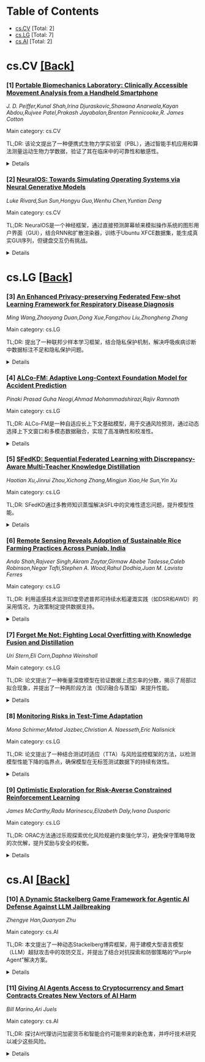 <div id=toc></div>

# Table of Contents

- [cs.CV](#cs.CV) [Total: 2]
- [cs.LG](#cs.LG) [Total: 7]
- [cs.AI](#cs.AI) [Total: 2]


<div id='cs.CV'></div>

# cs.CV [[Back]](#toc)

### [1] [Portable Biomechanics Laboratory: Clinically Accessible Movement Analysis from a Handheld Smartphone](https://arxiv.org/abs/2507.08268)
*J. D. Peiffer,Kunal Shah,Irina Djuraskovic,Shawana Anarwala,Kayan Abdou,Rujvee Patel,Prakash Jayabalan,Brenton Pennicooke,R. James Cotton*

Main category: cs.CV

TL;DR: 该论文提出了一种便携式生物力学实验室（PBL），通过智能手机应用和算法测量运动生物力学数据，验证了其在临床中的可靠性和敏感性。


<details>
  <summary>Details</summary>
Motivation: 临床实践中缺乏客观测量运动的方法，限制了生物力学数据的应用，PBL旨在填补这一空白。

Method: 开发了基于智能手机的PBL系统，包括数据收集应用和生物力学模型拟合算法，并在多类人群中进行验证。

Result: PBL的关节角度误差在3度以内，步态指标可靠且敏感，能捕捉临床差异，比患者报告结果更敏感。

Conclusion: PBL为临床提供了一种可扩展、低负担的生物力学测量工具，有望广泛应用于运动障碍监测。

Abstract: The way a person moves is a direct reflection of their neurological and
musculoskeletal health, yet it remains one of the most underutilized vital
signs in clinical practice. Although clinicians visually observe movement
impairments, they lack accessible and validated methods to objectively measure
movement in routine care. This gap prevents wider use of biomechanical
measurements in practice, which could enable more sensitive outcome measures or
earlier identification of impairment. We present our Portable Biomechanics
Laboratory (PBL), which includes a secure, cloud-enabled smartphone app for
data collection and a novel algorithm for fitting biomechanical models to this
data. We extensively validated PBL's biomechanical measures using a large,
clinically representative dataset. Next, we tested the usability and utility of
our system in neurosurgery and sports medicine clinics. We found joint angle
errors within 3 degrees across participants with neurological injury,
lower-limb prosthesis users, pediatric inpatients, and controls. In addition to
being easy to use, gait metrics computed from the PBL showed high reliability
and were sensitive to clinical differences. For example, in individuals
undergoing decompression surgery for cervical myelopathy, the mJOA score is a
common patient-reported outcome measure; we found that PBL gait metrics
correlated with mJOA scores and demonstrated greater responsiveness to surgical
intervention than the patient-reported outcomes. These findings support the use
of handheld smartphone video as a scalable, low-burden tool for capturing
clinically meaningful biomechanical data, offering a promising path toward
accessible monitoring of mobility impairments. We release the first clinically
validated method for measuring whole-body kinematics from handheld smartphone
video at
https://intelligentsensingandrehabilitation.github.io/MonocularBiomechanics/ .

</details>


### [2] [NeuralOS: Towards Simulating Operating Systems via Neural Generative Models](https://arxiv.org/abs/2507.08800)
*Luke Rivard,Sun Sun,Hongyu Guo,Wenhu Chen,Yuntian Deng*

Main category: cs.CV

TL;DR: NeuralOS是一个神经框架，通过直接预测屏幕帧来模拟操作系统的图形用户界面（GUI），结合RNN和扩散渲染器，训练于Ubuntu XFCE数据集，能生成真实GUI序列，但键盘交互仍有挑战。


<details>
  <summary>Details</summary>
Motivation: 探索如何利用神经网络模拟操作系统的GUI交互，为未来人机交互系统提供自适应生成界面。

Method: 结合RNN跟踪计算机状态和扩散渲染器生成屏幕图像，训练于Ubuntu XFCE数据集。

Result: 成功渲染真实GUI序列，准确捕捉鼠标交互，可靠预测状态转换（如应用启动），但键盘交互精度不足。

Conclusion: NeuralOS为未来自适应生成神经界面迈出一步，键盘交互仍需改进。

Abstract: We introduce NeuralOS, a neural framework that simulates graphical user
interfaces (GUIs) of operating systems by directly predicting screen frames in
response to user inputs such as mouse movements, clicks, and keyboard events.
NeuralOS combines a recurrent neural network (RNN), which tracks computer
state, with a diffusion-based neural renderer that generates screen images. The
model is trained on a large-scale dataset of Ubuntu XFCE recordings, which
include both randomly generated interactions and realistic interactions
produced by AI agents. Experiments show that NeuralOS successfully renders
realistic GUI sequences, accurately captures mouse interactions, and reliably
predicts state transitions like application launches. Although modeling
fine-grained keyboard interactions precisely remains challenging, NeuralOS
offers a step toward creating fully adaptive, generative neural interfaces for
future human-computer interaction systems.

</details>


<div id='cs.LG'></div>

# cs.LG [[Back]](#toc)

### [3] [An Enhanced Privacy-preserving Federated Few-shot Learning Framework for Respiratory Disease Diagnosis](https://arxiv.org/abs/2507.08050)
*Ming Wang,Zhaoyang Duan,Dong Xue,Fangzhou Liu,Zhongheng Zhang*

Main category: cs.LG

TL;DR: 提出了一种联邦少样本学习框架，结合隐私保护机制，解决呼吸疾病诊断中数据标注不足和隐私保护问题。


<details>
  <summary>Details</summary>
Motivation: 医疗数据标注的劳动密集性和患者隐私问题导致高质量标注数据稀缺，且现有集中式方法可能泄露隐私。

Method: 采用元随机梯度下降算法减少过拟合，并引入高斯差分隐私噪声保护梯度；通过加权平均算法聚合本地模型。

Result: 实验表明，该方法在保护隐私的同时，能有效诊断不同结构、类别和分布的呼吸疾病数据。

Conclusion: 该框架为资源受限环境下呼吸疾病诊断提供了高效且隐私安全的解决方案。

Abstract: The labor-intensive nature of medical data annotation presents a significant
challenge for respiratory disease diagnosis, resulting in a scarcity of
high-quality labeled datasets in resource-constrained settings. Moreover,
patient privacy concerns complicate the direct sharing of local medical data
across institutions, and existing centralized data-driven approaches, which
rely on amounts of available data, often compromise data privacy. This study
proposes a federated few-shot learning framework with privacy-preserving
mechanisms to address the issues of limited labeled data and privacy protection
in diagnosing respiratory diseases. In particular, a meta-stochastic gradient
descent algorithm is proposed to mitigate the overfitting problem that arises
from insufficient data when employing traditional gradient descent methods for
neural network training. Furthermore, to ensure data privacy against gradient
leakage, differential privacy noise from a standard Gaussian distribution is
integrated into the gradients during the training of private models with local
data, thereby preventing the reconstruction of medical images. Given the
impracticality of centralizing respiratory disease data dispersed across
various medical institutions, a weighted average algorithm is employed to
aggregate local diagnostic models from different clients, enhancing the
adaptability of a model across diverse scenarios. Experimental results show
that the proposed method yields compelling results with the implementation of
differential privacy, while effectively diagnosing respiratory diseases using
data from different structures, categories, and distributions.

</details>


### [4] [ALCo-FM: Adaptive Long-Context Foundation Model for Accident Prediction](https://arxiv.org/abs/2507.08153)
*Pinaki Prasad Guha Neogi,Ahmad Mohammadshirazi,Rajiv Ramnath*

Main category: cs.LG

TL;DR: ALCo-FM是一种自适应长上下文基础模型，用于交通风险预测，通过动态选择上下文窗口和多模态数据融合，实现了高准确性和校准性。


<details>
  <summary>Details</summary>
Motivation: 交通事故虽罕见但影响重大，需要长上下文多模态推理进行准确风险预测。

Method: 模型采用动态上下文窗口选择、浅层交叉注意力编码、局部GAT层和全局稀疏Transformer，结合蒙特卡洛dropout。

Result: 在15个美国城市数据上训练，ALCo-FM达到0.94准确率、0.92 F1和0.04 ECE，优于20多个基线模型。

Conclusion: ALCo-FM在大型城市风险预测中表现出色，代码和数据集已开源。

Abstract: Traffic accidents are rare, yet high-impact events that require long-context
multimodal reasoning for accurate risk forecasting. In this paper, we introduce
ALCo-FM, a unified adaptive long-context foundation model that computes a
volatility pre-score to dynamically select context windows for input data and
encodes and fuses these multimodal data via shallow cross attention. Following
a local GAT layer and a BigBird-style sparse global transformer over H3
hexagonal grids, coupled with Monte Carlo dropout for confidence, the model
yields superior, well-calibrated predictions. Trained on data from 15 US cities
with a class-weighted loss to counter label imbalance, and fine-tuned with
minimal data on held-out cities, ALCo-FM achieves 0.94 accuracy, 0.92 F1, and
an ECE of 0.04, outperforming more than 20 state-of-the-art baselines in
large-scale urban risk prediction. Code and dataset are available at:
https://github.com/PinakiPrasad12/ALCo-FM

</details>


### [5] [SFedKD: Sequential Federated Learning with Discrepancy-Aware Multi-Teacher Knowledge Distillation](https://arxiv.org/abs/2507.08508)
*Haotian Xu,Jinrui Zhou,Xichong Zhang,Mingjun Xiao,He Sun,Yin Xu*

Main category: cs.LG

TL;DR: SFedKD通过多教师知识蒸馏解决SFL中的灾难性遗忘问题，提升模型性能。


<details>
  <summary>Details</summary>
Motivation: SFL在异构环境中存在灾难性遗忘问题，影响模型性能。

Method: 提出SFedKD框架，采用多教师知识蒸馏和细粒度权重分配策略，并设计基于贪婪策略的教师选择机制。

Result: SFedKD有效缓解灾难性遗忘，性能优于现有FL方法。

Conclusion: SFedKD为SFL提供了一种高效解决方案，显著提升模型训练效果。

Abstract: Federated Learning (FL) is a distributed machine learning paradigm which
coordinates multiple clients to collaboratively train a global model via a
central server. Sequential Federated Learning (SFL) is a newly-emerging FL
training framework where the global model is trained in a sequential manner
across clients. Since SFL can provide strong convergence guarantees under data
heterogeneity, it has attracted significant research attention in recent years.
However, experiments show that SFL suffers from severe catastrophic forgetting
in heterogeneous environments, meaning that the model tends to forget knowledge
learned from previous clients. To address this issue, we propose an SFL
framework with discrepancy-aware multi-teacher knowledge distillation, called
SFedKD, which selects multiple models from the previous round to guide the
current round of training. In SFedKD, we extend the single-teacher Decoupled
Knowledge Distillation approach to our multi-teacher setting and assign
distinct weights to teachers' target-class and non-target-class knowledge based
on the class distributional discrepancy between teacher and student data.
Through this fine-grained weighting strategy, SFedKD can enhance model training
efficacy while mitigating catastrophic forgetting. Additionally, to prevent
knowledge dilution, we eliminate redundant teachers for the knowledge
distillation and formalize it as a variant of the maximum coverage problem.
Based on the greedy strategy, we design a complementary-based teacher selection
mechanism to ensure that the selected teachers achieve comprehensive knowledge
space coverage while reducing communication and computational costs. Extensive
experiments show that SFedKD effectively overcomes catastrophic forgetting in
SFL and outperforms state-of-the-art FL methods.

</details>


### [6] [Remote Sensing Reveals Adoption of Sustainable Rice Farming Practices Across Punjab, India](https://arxiv.org/abs/2507.08605)
*Ando Shah,Rajveer Singh,Akram Zaytar,Girmaw Abebe Tadesse,Caleb Robinson,Negar Tafti,Stephen A. Wood,Rahul Dodhia,Juan M. Lavista Ferres*

Main category: cs.LG

TL;DR: 利用遥感技术监测印度旁遮普邦可持续水稻灌溉实践（如DSR和AWD）的采用情况，为政策制定提供数据支持。


<details>
  <summary>Details</summary>
Motivation: 水稻种植消耗大量淡水，可持续灌溉实践（如DSR和AWD）可节水20-40%，但缺乏采用率数据阻碍政策制定。

Method: 开发遥感框架，结合Sentinel-1卫星影像和地面数据（PRANA项目），分类监测灌溉实践。

Result: 模型F1-score达78%，可扩展至300万农田，预测与政府记录高度相关（Pearson=0.77）。

Conclusion: 该研究为政策制定者提供了监测可持续灌溉实践的工具，支持精准干预和项目评估。

Abstract: Rice cultivation consumes 24-30% of global freshwater, creating critical
water management challenges in major rice-producing regions. Sustainable
irrigation practices like direct seeded rice (DSR) and alternate wetting and
drying (AWD) can reduce water use by 20-40% while maintaining yields, helping
secure long-term agricultural productivity as water scarcity intensifies - a
key component of the Zero Hunger Sustainable Development Goal. However, limited
data on adoption rates of these practices prevents evidence-based policymaking
and targeted resource allocation. We developed a novel remote sensing framework
to monitor sustainable water management practices at scale in Punjab, India - a
region facing severe groundwater depletion of 41.6 cm/year. To collect
essential ground truth data, we partnered with the Nature Conservancy's
Promoting Regenerative and No-burn Agriculture (PRANA) program, which trained
approximately 1,400 farmers on water-saving techniques while documenting their
field-level practices. Using this data, we created a classification system with
Sentinel-1 satellite imagery that separates water management along sowing and
irrigation dimensions. Our approach achieved a 78% F1-score in distinguishing
DSR from traditional puddled transplanted rice without requiring prior
knowledge of planting dates. We demonstrated scalability by mapping DSR
adoption across approximately 3 million agricultural plots in Punjab, with
district-level predictions showing strong correlation (Pearson=0.77, RBO= 0.77)
with government records. This study provides policymakers with a powerful tool
to track sustainable water management adoption, target interventions, and
measure program impacts at scale.

</details>


### [7] [Forget Me Not: Fighting Local Overfitting with Knowledge Fusion and Distillation](https://arxiv.org/abs/2507.08686)
*Uri Stern,Eli Corn,Daphna Weinshall*

Main category: cs.LG

TL;DR: 论文提出了一种衡量深度模型在验证数据上遗忘率的分数，揭示了局部过拟合现象，并提出了一种两阶段方法（知识融合与蒸馏）来提升性能。


<details>
  <summary>Details</summary>
Motivation: 传统理论认为模型容量增加会导致过拟合，但实践中很少见。论文探讨了局部过拟合的可能性及其与双下降现象的关系。

Method: 提出了一种两阶段方法：1) 将检查点聚合为集成模型；2) 通过知识蒸馏将其压缩为原始大小的单一模型。

Result: 实验表明，该方法在标签噪声情况下优于原始模型和独立训练的集成模型，同时降低了训练和推理复杂度。

Conclusion: 局部过拟合是真实存在的现象，提出的方法能有效恢复遗忘知识，实现性能提升且不增加推理成本。

Abstract: Overfitting in deep neural networks occurs less frequently than expected.
This is a puzzling observation, as theory predicts that greater model capacity
should eventually lead to overfitting -- yet this is rarely seen in practice.
But what if overfitting does occur, not globally, but in specific sub-regions
of the data space? In this work, we introduce a novel score that measures the
forgetting rate of deep models on validation data, capturing what we term local
overfitting: a performance degradation confined to certain regions of the input
space. We demonstrate that local overfitting can arise even without
conventional overfitting, and is closely linked to the double descent
phenomenon.
  Building on these insights, we introduce a two-stage approach that leverages
the training history of a single model to recover and retain forgotten
knowledge: first, by aggregating checkpoints into an ensemble, and then by
distilling it into a single model of the original size, thus enhancing
performance without added inference cost.
  Extensive experiments across multiple datasets, modern architectures, and
training regimes validate the effectiveness of our approach. Notably, in the
presence of label noise, our method -- Knowledge Fusion followed by Knowledge
Distillation -- outperforms both the original model and independently trained
ensembles, achieving a rare win-win scenario: reduced training and inference
complexity.

</details>


### [8] [Monitoring Risks in Test-Time Adaptation](https://arxiv.org/abs/2507.08721)
*Mona Schirmer,Metod Jazbec,Christian A. Naesseth,Eric Nalisnick*

Main category: cs.LG

TL;DR: 论文提出了一种结合测试时适应（TTA）与风险监控框架的方法，以检测模型性能下降的临界点，确保模型在无标签测试数据下的持续有效性。


<details>
  <summary>Details</summary>
Motivation: 测试时数据偏移是模型部署中的常见挑战，TTA虽能暂时适应，但模型最终可能失效。需要一种方法检测性能下降的临界点。

Method: 扩展了基于序列测试的监控工具，引入置信序列，适应模型在测试时更新且无标签数据的场景。

Result: 在多种数据集、分布偏移类型和TTA方法中验证了所提框架的有效性。

Conclusion: 结合TTA与风险监控框架，可实现对模型性能的严格统计监控，确保模型在无标签数据下的可靠性。

Abstract: Encountering shifted data at test time is a ubiquitous challenge when
deploying predictive models. Test-time adaptation (TTA) methods address this
issue by continuously adapting a deployed model using only unlabeled test data.
While TTA can extend the model's lifespan, it is only a temporary solution.
Eventually the model might degrade to the point that it must be taken offline
and retrained. To detect such points of ultimate failure, we propose pairing
TTA with risk monitoring frameworks that track predictive performance and raise
alerts when predefined performance criteria are violated. Specifically, we
extend existing monitoring tools based on sequential testing with confidence
sequences to accommodate scenarios in which the model is updated at test time
and no test labels are available to estimate the performance metrics of
interest. Our extensions unlock the application of rigorous statistical risk
monitoring to TTA, and we demonstrate the effectiveness of our proposed TTA
monitoring framework across a representative set of datasets, distribution
shift types, and TTA methods.

</details>


### [9] [Optimistic Exploration for Risk-Averse Constrained Reinforcement Learning](https://arxiv.org/abs/2507.08793)
*James McCarthy,Radu Marinescu,Elizabeth Daly,Ivana Dusparic*

Main category: cs.LG

TL;DR: ORAC方法通过乐观探索优化风险规避约束强化学习，避免保守策略导致的次优解，提升奖励与安全的权衡。


<details>
  <summary>Details</summary>
Motivation: 传统风险规避方法因保守探索易导致次优策略，无法有效平衡奖励与安全约束。

Method: ORAC通过最大化奖励值函数的上界和最小化风险值函数的下界，动态调整成本权重，鼓励探索不确定区域。

Result: 实验表明ORAC在Safety-Gymnasium和CityLearn等任务中显著提升奖励-成本权衡，避免次优策略。

Conclusion: ORAC通过乐观探索有效解决了风险规避强化学习中的保守性问题，提升了策略性能。

Abstract: Risk-averse Constrained Reinforcement Learning (RaCRL) aims to learn policies
that minimise the likelihood of rare and catastrophic constraint violations
caused by an environment's inherent randomness. In general, risk-aversion leads
to conservative exploration of the environment which typically results in
converging to sub-optimal policies that fail to adequately maximise reward or,
in some cases, fail to achieve the goal. In this paper, we propose an
exploration-based approach for RaCRL called Optimistic Risk-averse Actor Critic
(ORAC), which constructs an exploratory policy by maximising a local upper
confidence bound of the state-action reward value function whilst minimising a
local lower confidence bound of the risk-averse state-action cost value
function. Specifically, at each step, the weighting assigned to the cost value
is increased or decreased if it exceeds or falls below the safety constraint
value. This way the policy is encouraged to explore uncertain regions of the
environment to discover high reward states whilst still satisfying the safety
constraints. Our experimental results demonstrate that the ORAC approach
prevents convergence to sub-optimal policies and improves significantly the
reward-cost trade-off in various continuous control tasks such as
Safety-Gymnasium and a complex building energy management environment
CityLearn.

</details>


<div id='cs.AI'></div>

# cs.AI [[Back]](#toc)

### [10] [A Dynamic Stackelberg Game Framework for Agentic AI Defense Against LLM Jailbreaking](https://arxiv.org/abs/2507.08207)
*Zhengye Han,Quanyan Zhu*

Main category: cs.AI

TL;DR: 本文提出了一种动态Stackelberg博弈框架，用于建模大型语言模型（LLM）越狱攻击中的攻防交互，并提出了结合对抗探索和防御策略的“Purple Agent”解决方案。


<details>
  <summary>Details</summary>
Motivation: 随着LLM在关键应用中的部署增加，越狱攻击（绕过安全机制）成为重要问题，需要有效的防御方法。

Method: 采用动态Stackelberg博弈框架，将提示-响应动态建模为序贯扩展形式博弈，并提出基于RRT的“Purple Agent”主动防御方案。

Result: 该框架为分析对抗动态提供了原则性方法，并有效降低了越狱风险。

Conclusion: 动态博弈框架和“Purple Agent”为LLM安全防御提供了理论基础和实践工具。

Abstract: As large language models (LLMs) are increasingly deployed in critical
applications, the challenge of jailbreaking, where adversaries manipulate the
models to bypass safety mechanisms, has become a significant concern. This
paper presents a dynamic Stackelberg game framework to model the interactions
between attackers and defenders in the context of LLM jailbreaking. The
framework treats the prompt-response dynamics as a sequential extensive-form
game, where the defender, as the leader, commits to a strategy while
anticipating the attacker's optimal responses. We propose a novel agentic AI
solution, the "Purple Agent," which integrates adversarial exploration and
defensive strategies using Rapidly-exploring Random Trees (RRT). The Purple
Agent actively simulates potential attack trajectories and intervenes
proactively to prevent harmful outputs. This approach offers a principled
method for analyzing adversarial dynamics and provides a foundation for
mitigating the risk of jailbreaking.

</details>


### [11] [Giving AI Agents Access to Cryptocurrency and Smart Contracts Creates New Vectors of AI Harm](https://arxiv.org/abs/2507.08249)
*Bill Marino,Ari Juels*

Main category: cs.AI

TL;DR: 探讨AI代理访问加密货币和智能合约可能带来的新危害，并呼吁技术研究以减少这些风险。


<details>
  <summary>Details</summary>
Motivation: 随着AI代理越来越多地接触加密货币和智能合约，研究其潜在危害变得至关重要。

Method: 分析加密货币和智能合约的独特性质，详细描述可能的新危害向量。

Result: 识别出AI代理使用加密货币和智能合约可能引发的多种新危害。

Conclusion: 呼吁加强技术研究，以预防和减轻这些危害，确保AI代理的安全使用。

Abstract: There is growing interest in giving AI agents access to cryptocurrencies as
well as to the smart contracts that transact them. But doing so, this position
paper argues, could lead to formidable new vectors of AI harm. To support this
argument, we first examine the unique properties of cryptocurrencies and smart
contracts that could lead to these new vectors of harm. Next, we describe each
of these new vectors of harm in detail. Finally, we conclude with a call for
more technical research aimed at preventing and mitigating these harms and,
thereby making it safer to endow AI agents with cryptocurrencies and smart
contracts.

</details>
